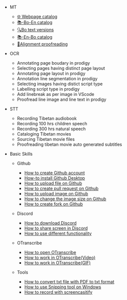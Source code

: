 - MT
  - [🌐 Webpage catalog](en/mt/webpage-catalog.md)
  - [📚-Bo-En catalog](en/mt/boen-catalog.md)
  - [🔍Bo text versions](en/mt/bo-versions.md)
  - [📚-En-Bo catalog](en/mt/enbo-catalog.md)
  - [🔗Alignment proofreading](en/mt/proofreading-alignment.md)

- OCR
  - Annotating page boudary in prodigy
  - Selecting pages having distinct page layout
  - Annotating page layout in prodigy
  - Annotation line segmentation in prodigy
  - Selecting images having distict script type
  - Labelling script type in prodigy
  - Add linebreak as per image in VScode
  - Proofread line image and line text in prodigy

- STT
  - Recording Tibetan audiobook
  - Recording 100 hrs children speech
  - Recording 300 hrs natural speech
  - Cataloging Tibetan movies
  - Sourcing Tibetan movie files
  - Proofreading tibetan movie auto generated subtitles

- Basic Skills
   - Github
     - [How to create Github account](en/howto/create-github-account.md)
     - [How-to install Github Desktop](en/howto/install-github-desktop.md)
     - [How to upload file on Github](en/howto/upload-file-github.md)
     - [How to create pull request on Github](en/howto/create-pull-request-github.md)
     - [How to upload image on Github]()
     - [How to change the image size on Github](en/howto/resizeimage-github.md)
     - [How to create fork on Github](en/howto/createfork-github.md)

  - Discord
     - [How to download Discord](en/howto/download-discord.md)
     - [How to share screen in Discord](en/howto/screensharing-discord.md)
     - [How to use different functionality](en/howto/different-functions-discord.md)

  - OTranscribe
    - [How to open OTranscribe](en/howto/open-otranscribe.md)
    - [How to work in OTranscribe(Video)](en/howto/workin-otranscribevideo.md)
    - [How to work in OTranscribe(GIF)](en/howto/workin-otranscribegif.md)

  - Tools
    - [How to convert txt file with PDF to txt format](en/howto/convertpdf-txt.md)
    - [How to use Snipping tool on Windows](en/howto/snippingtool-window.md)
    - [How to record with screencasitify](en/howto/record-screencastify.md)
